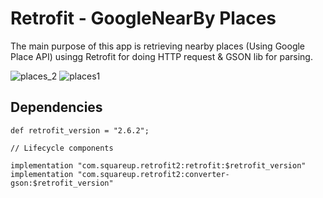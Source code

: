 # Retrofit - GoogleNearBy Places

The main purpose of this app is retrieving nearby places (Using Google Place API) usingg Retrofit for doing HTTP request & GSON lib for parsing.

![places_2](https://user-images.githubusercontent.com/10658016/65835801-2b776800-e308-11e9-8728-73a64c6a355c.png)
![places1](https://user-images.githubusercontent.com/10658016/65835802-2b776800-e308-11e9-9929-d4505db78b45.png)

## Dependencies

```
def retrofit_version = "2.6.2";

// Lifecycle components

implementation "com.squareup.retrofit2:retrofit:$retrofit_version"
implementation "com.squareup.retrofit2:converter-gson:$retrofit_version"
   
```

